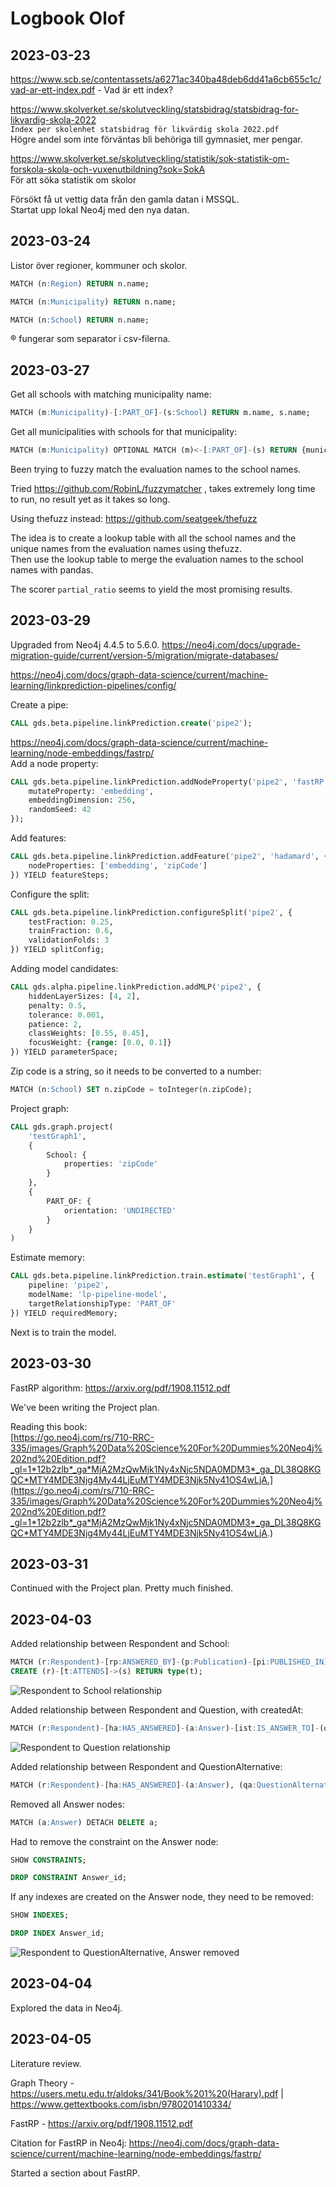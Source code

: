 # Logbook Olof

## 2023-03-23

https://www.scb.se/contentassets/a6271ac340ba48deb6dd41a6cb655c1c/vad-ar-ett-index.pdf - Vad är ett index?

https://www.skolverket.se/skolutveckling/statsbidrag/statsbidrag-for-likvardig-skola-2022  
`Index per skolenhet statsbidrag för likvärdig skola 2022.pdf`  
Högre andel som inte förväntas bli behöriga till gymnasiet, mer pengar.  

https://www.skolverket.se/skolutveckling/statistik/sok-statistik-om-forskola-skola-och-vuxenutbildning?sok=SokA  
För att söka statistik om skolor

Försökt få ut vettig data från den gamla datan i MSSQL.  
Startat upp lokal Neo4j med den nya datan.

## 2023-03-24

Listor över regioner, kommuner och skolor.
```sql
MATCH (n:Region) RETURN n.name;
```
```sql
MATCH (n:Municipality) RETURN n.name;
```
```sql
MATCH (n:School) RETURN n.name;
```

® fungerar som separator i csv-filerna.

## 2023-03-27

Get all schools with matching municipality name:
```sql
MATCH (m:Municipality)-[:PART_OF]-(s:School) RETURN m.name, s.name;
```

Get all municipalities with schools for that municipality:
```sql
MATCH (m:Municipality) OPTIONAL MATCH (m)<-[:PART_OF]-(s) RETURN {municipality: m.name, schools :collect(s.name)};
```

Been trying to fuzzy match the evaluation names to the school names.

Tried https://github.com/RobinL/fuzzymatcher , takes extremely long time to run, no result yet as it takes so long.

Using thefuzz instead:
https://github.com/seatgeek/thefuzz  

The idea is to create a lookup table with all the school names and the unique names from the evaluation names using thefuzz.  
Then use the lookup table to merge the evaluation names to the school names with pandas.

The scorer `partial_ratio` seems to yield the most promising results.

## 2023-03-29
Upgraded from Neo4j 4.4.5 to 5.6.0. https://neo4j.com/docs/upgrade-migration-guide/current/version-5/migration/migrate-databases/


https://neo4j.com/docs/graph-data-science/current/machine-learning/linkprediction-pipelines/config/

Create a pipe:
```sql
CALL gds.beta.pipeline.linkPrediction.create('pipe2');
```

https://neo4j.com/docs/graph-data-science/current/machine-learning/node-embeddings/fastrp/  
Add a node property:
```sql
CALL gds.beta.pipeline.linkPrediction.addNodeProperty('pipe2', 'fastRP', {
    mutateProperty: 'embedding',
    embeddingDimension: 256,
    randomSeed: 42
});
```

Add features:
```sql
CALL gds.beta.pipeline.linkPrediction.addFeature('pipe2', 'hadamard', {
    nodeProperties: ['embedding', 'zipCode']
}) YIELD featureSteps;
```

Configure the split:
```sql
CALL gds.beta.pipeline.linkPrediction.configureSplit('pipe2', {
    testFraction: 0.25,
    trainFraction: 0.6,
    validationFolds: 3
}) YIELD splitConfig;
```

Adding model candidates:
```sql
CALL gds.alpha.pipeline.linkPrediction.addMLP('pipe2', {
    hiddenLayerSizes: [4, 2],
    penalty: 0.5,
    tolerance: 0.001,
    patience: 2,
    classWeights: [0.55, 0.45],
    focusWeight: {range: [0.0, 0.1]}
}) YIELD parameterSpace;
```

Zip code is a string, so it needs to be converted to a number:
```sql
MATCH (n:School) SET n.zipCode = toInteger(n.zipCode);
```

Project graph:
```sql
CALL gds.graph.project(
    'testGraph1',
    {
        School: {
            properties: 'zipCode'
        }
    },
    {
        PART_OF: {
            orientation: 'UNDIRECTED'
        }
    }
)
```

Estimate memory:
```sql
CALL gds.beta.pipeline.linkPrediction.train.estimate('testGraph1', {
    pipeline: 'pipe2',
    modelName: 'lp-pipeline-model',
    targetRelationshipType: 'PART_OF'
}) YIELD requiredMemory;
```

Next is to train the model.

## 2023-03-30

FastRP algorithm:
https://arxiv.org/pdf/1908.11512.pdf

We've been writing the Project plan.

Reading this book:  
[https://go.neo4j.com/rs/710-RRC-335/images/Graph%20Data%20Science%20For%20Dummies%20Neo4j%202nd%20Edition.pdf?_gl=1*12b2zlb*_ga*MjA2MzQwMjk1Ny4xNjc5NDA0MDM3*_ga_DL38Q8KGQC*MTY4MDE3Njg4My44LjEuMTY4MDE3Njk5Ny41OS4wLjA.](https://go.neo4j.com/rs/710-RRC-335/images/Graph%20Data%20Science%20For%20Dummies%20Neo4j%202nd%20Edition.pdf?_gl=1*12b2zlb*_ga*MjA2MzQwMjk1Ny4xNjc5NDA0MDM3*_ga_DL38Q8KGQC*MTY4MDE3Njg4My44LjEuMTY4MDE3Njk5Ny41OS4wLjA.)

## 2023-03-31

Continued with the Project plan. Pretty much finished.


## 2023-04-03

Added relationship between Respondent and School:
```sql
MATCH (r:Respondent)-[rp:ANSWERED_BY]-(p:Publication)-[pi:PUBLISHED_IN]-(s:School)
CREATE (r)-[t:ATTENDS]->(s) RETURN type(t);
```
![Respondent to School relationship](img/db_visualize_ATTENDS_added.png)

Added relationship between Respondent and Question, with createdAt:
```sql
MATCH (r:Respondent)-[ha:HAS_ANSWERED]-(a:Answer)-[ist:IS_ANSWER_TO]-(q:Question) CREATE (r)-[t:HAS_ANSWERED {createdAt: a.createdAt}]->(q) RETURN type(t);
```
![Respondent to Question relationship](img/db_visualize_RESPONDENT-QUESTION_added.png)

Added relationship between Respondent and QuestionAlternative:
```sql
MATCH (r:Respondent)-[ha:HAS_ANSWERED]-(a:Answer), (qa:QuestionAlternative) WHERE a.alternative = qa.id OR qa.id IN a.alternatives CREATE (r)-[t:CHOSE]->(qa) RETURN type(t);
```

Removed all Answer nodes:
```sql
MATCH (a:Answer) DETACH DELETE a;
```

Had to remove the constraint on the Answer node:
```sql
SHOW CONSTRAINTS;
```
```sql
DROP CONSTRAINT Answer_id;
```

If any indexes are created on the Answer node, they need to be removed:
```sql
SHOW INDEXES;
```
```sql
DROP INDEX Answer_id;
```
![Respondent to QuestionAlternative, Answer removed](img/db_visualize_RESPONDENT-QUESTIONALTERNATIVE_added_ANSWER_removed.png)

## 2023-04-04

Explored the data in Neo4j.

## 2023-04-05

Literature review.

Graph Theory - https://users.metu.edu.tr/aldoks/341/Book%201%20(Harary).pdf | https://www.gettextbooks.com/isbn/9780201410334/

FastRP - https://arxiv.org/pdf/1908.11512.pdf

Citation for FastRP in Neo4j: https://neo4j.com/docs/graph-data-science/current/machine-learning/node-embeddings/fastrp/

Started a section about FastRP.